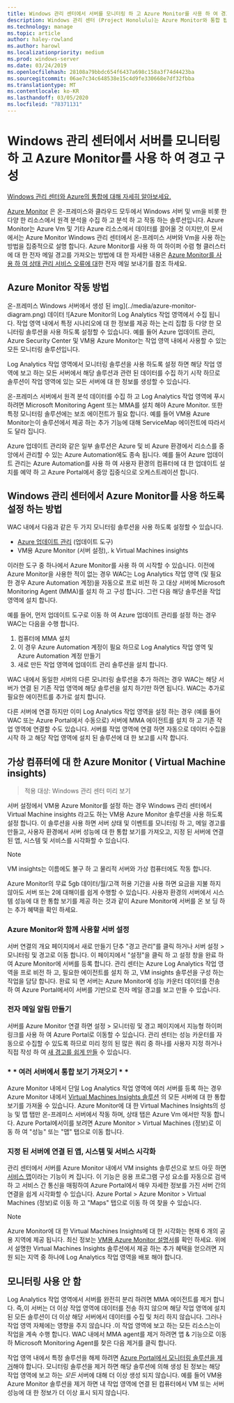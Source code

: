 ```yaml
---
title: Windows 관리 센터에서 서버를 모니터링 하 고 Azure Monitor를 사용 하 여 경고 구성
description: Windows 관리 센터 (Project Honolulu)는 Azure Monitor와 통합 됩니다.
ms.technology: manage
ms.topic: article
author: haley-rowland
ms.author: harowl
ms.localizationpriority: medium
ms.prod: windows-server
ms.date: 03/24/2019
ms.openlocfilehash: 28108a79bbdc654f6437a698c158a3f74d4423ba
ms.sourcegitcommit: 06ae7c34c648538e15c4d9fe330668e7df32fbba
ms.translationtype: MT
ms.contentlocale: ko-KR
ms.lasthandoff: 03/05/2020
ms.locfileid: "78371131"
---
```

# <a name="monitor-servers-and-configure-alerts-with-azure-monitor-from-windows-admin-center"></a>Windows 관리 센터에서 서버를 모니터링 하 고 Azure Monitor를 사용 하 여 경고 구성

[Windows 관리 센터와 Azure의 통합에 대해 자세히 알아보세요.](../plan/azure-integration-options.md)

[Azure Monitor](https://docs.microsoft.com/azure/azure-monitor/overview) 은 온-프레미스와 클라우드 모두에서 Windows 서버 및 vm을 비롯 한 다양 한 리소스에서 원격 분석을 수집 하 고 분석 하 고 작동 하는 솔루션입니다. Azure Monitor는 Azure Vm 및 기타 Azure 리소스에서 데이터를 끌어올 것 이지만,이 문서에서는 Azure Monitor Windows 관리 센터에서 온-프레미스 서버와 Vm을 사용 하는 방법을 집중적으로 설명 합니다. Azure Monitor를 사용 하 여 하이퍼 수렴 형 클러스터에 대 한 전자 메일 경고를 가져오는 방법에 대 한 자세한 내용은 [Azure Monitor를 사용 하 여 상태 관리 서비스 오류에 대](https://docs.microsoft.com/windows-server/storage/storage-spaces/configure-azure-monitor)한 전자 메일 보내기를 참조 하세요.

## <a name="how-does-azure-monitor-work"></a>Azure Monitor 작동 방법
온-프레미스 Windows 서버에서 생성 된 img](../media/azure-monitor-diagram.png) 데이터 ![Azure Monitor의 Log Analytics 작업 영역에서 수집 됩니다. 작업 영역 내에서 특정 시나리오에 대 한 정보를 제공 하는 논리 집합 등 다양 한 모니터링 솔루션을 사용 하도록 설정할 수 있습니다. 예를 들어 Azure 업데이트 관리, Azure Security Center 및 VM용 Azure Monitor는 작업 영역 내에서 사용할 수 있는 모든 모니터링 솔루션입니다. 

Log Analytics 작업 영역에서 모니터링 솔루션을 사용 하도록 설정 하면 해당 작업 영역에 보고 하는 모든 서버에서 해당 솔루션과 관련 된 데이터를 수집 하기 시작 하므로 솔루션이 작업 영역에 있는 모든 서버에 대 한 정보를 생성할 수 있습니다. 

온-프레미스 서버에서 원격 분석 데이터를 수집 하 고 Log Analytics 작업 영역에 푸시 하려면 Microsoft Monitoring Agent 또는 MMA를 설치 해야 Azure Monitor. 또한 특정 모니터링 솔루션에는 보조 에이전트가 필요 합니다. 예를 들어 VM용 Azure Monitor는이 솔루션에서 제공 하는 추가 기능에 대해 ServiceMap 에이전트에 따라서도 달라 집니다. 

Azure 업데이트 관리와 같은 일부 솔루션은 Azure 및 비 Azure 환경에서 리소스를 중앙에서 관리할 수 있는 Azure Automation에도 종속 됩니다. 예를 들어 Azure 업데이트 관리는 Azure Automation를 사용 하 여 사용자 환경의 컴퓨터에 대 한 업데이트 설치를 예약 하 고 Azure Portal에서 중앙 집중식으로 오케스트레이션 합니다.


## <a name="how-does-windows-admin-center-enable-you-to-use-azure-monitor"></a>Windows 관리 센터에서 Azure Monitor를 사용 하도록 설정 하는 방법

WAC 내에서 다음과 같은 두 가지 모니터링 솔루션을 사용 하도록 설정할 수 있습니다.

- [Azure 업데이트 관리](azure-update-management.md) (업데이트 도구)
- VM용 Azure Monitor (서버 설정),. k Virtual Machines insights

이러한 도구 중 하나에서 Azure Monitor를 사용 하 여 시작할 수 있습니다. 이전에 Azure Monitor을 사용한 적이 없는 경우 WAC는 Log Analytics 작업 영역 (및 필요한 경우 Azure Automation 계정)을 자동으로 프로 비전 하 고 대상 서버에 Microsoft Monitoring Agent (MMA)를 설치 하 고 구성 합니다. 그런 다음 해당 솔루션을 작업 영역에 설치 합니다. 

예를 들어, 먼저 업데이트 도구로 이동 하 여 Azure 업데이트 관리를 설정 하는 경우 WAC는 다음을 수행 합니다.

1. 컴퓨터에 MMA 설치
2. 이 경우 Azure Automation 계정이 필요 하므로 Log Analytics 작업 영역 및 Azure Automation 계정 만들기
3. 새로 만든 작업 영역에 업데이트 관리 솔루션을 설치 합니다.

WAC 내에서 동일한 서버의 다른 모니터링 솔루션을 추가 하려는 경우 WAC는 해당 서버가 연결 된 기존 작업 영역에 해당 솔루션을 설치 하기만 하면 됩니다. WAC는 추가로 필요한 에이전트를 추가로 설치 합니다.

다른 서버에 연결 하지만 이미 Log Analytics 작업 영역을 설정 하는 경우 (예를 들어 WAC 또는 Azure Portal에서 수동으로) 서버에 MMA 에이전트를 설치 하 고 기존 작업 영역에 연결할 수도 있습니다. 서버를 작업 영역에 연결 하면 자동으로 데이터 수집을 시작 하 고 해당 작업 영역에 설치 된 솔루션에 대 한 보고를 시작 합니다.

## <a name="azure-monitor-for-virtual-machines-aka-virtual-machine-insights"></a>가상 컴퓨터에 대 한 Azure Monitor ( Virtual Machine insights)
>적용 대상: Windows 관리 센터 미리 보기

서버 설정에서 VM용 Azure Monitor를 설정 하는 경우 Windows 관리 센터에서 Virtual Machine insights 라고도 하는 VM용 Azure Monitor 솔루션을 사용 하도록 설정 합니다. 이 솔루션을 사용 하면 서버 상태 및 이벤트를 모니터링 하 고, 메일 경고를 만들고, 사용자 환경에서 서버 성능에 대 한 통합 보기를 가져오고, 지정 된 서버에 연결 된 앱, 시스템 및 서비스를 시각화할 수 있습니다.

> [!NOTE]
> VM insights는 이름에도 불구 하 고 물리적 서버와 가상 컴퓨터에도 작동 합니다.

Azure Monitor의 무료 5gb 데이터/월/고객 허용 기간을 사용 하면 요금을 지불 하지 않아도 서버 또는 2에 대해이를 쉽게 수행할 수 있습니다. 사용자 환경의 서버에서 시스템 성능에 대 한 통합 보기를 제공 하는 것과 같이 Azure Monitor에 서버를 온 보 딩 하는 추가 혜택을 확인 하세요.

### <a name="set-up-your-server-for-use-with-azure-monitor"></a>**Azure Monitor와 함께 사용할 서버 설정**

서버 연결의 개요 페이지에서 새로 만들기 단추 "경고 관리"를 클릭 하거나 서버 설정 > 모니터링 및 경고로 이동 합니다. 이 페이지에서 "설정"을 클릭 하 고 설정 창을 완료 하 여 Azure Monitor에 서버를 등록 합니다. 관리 센터는 Azure Log Analytics 작업 영역을 프로 비전 하 고, 필요한 에이전트를 설치 하 고, VM insights 솔루션을 구성 하는 작업을 담당 합니다. 완료 되 면 서버는 Azure Monitor에 성능 카운터 데이터를 전송 하 여 Azure Portal에서이 서버를 기반으로 전자 메일 경고를 보고 만들 수 있습니다.

### <a name="create-email-alerts"></a>**전자 메일 알림 만들기**

서버를 Azure Monitor 연결 하면 설정 > 모니터링 및 경고 페이지에서 지능형 하이퍼링크를 사용 하 여 Azure Portal로 이동할 수 있습니다. 관리 센터는 성능 카운터를 자동으로 수집할 수 있도록 하므로 미리 정의 된 많은 쿼리 중 하나를 사용자 지정 하거나 직접 작성 하 여 [새 경고를 쉽게 만들](https://docs.microsoft.com/azure/azure-monitor/platform/alerts-log) 수 있습니다.

### <a name="get-a-consolidated-view-across-multiple-servers-"></a>\* * 여러 서버에서 통합 보기 가져오기 * *

Azure Monitor 내에서 단일 Log Analytics 작업 영역에 여러 서버를 등록 하는 경우 Azure Monitor 내에서 [Virtual Machines Insights 솔루션](https://docs.microsoft.com/azure/azure-monitor/insights/vminsights-overview) 의 모든 서버에 대 한 통합 보기를 가져올 수 있습니다.  Azure Monitor에 대 한 Virtual Machines Insights의 성능 및 맵 탭만 온-프레미스 서버에서 작동 하며, 상태 탭은 Azure Vm 에서만 작동 합니다. Azure Portal에서이를 보려면 Azure Monitor > Virtual Machines (정보)로 이동 하 여 "성능" 또는 "맵" 탭으로 이동 합니다.

### <a name="visualize-apps-systems-and-services-connected-to-a-given-server"></a>**지정 된 서버에 연결 된 앱, 시스템 및 서비스 시각화**

관리 센터에서 서버를 Azure Monitor 내에서 VM insights 솔루션으로 보드 아웃 하면 [서비스 맵](https://docs.microsoft.com/azure/azure-monitor/insights/service-map)이라는 기능이 켜 집니다. 이 기능은 응용 프로그램 구성 요소를 자동으로 검색 하 고 서비스 간 통신을 매핑하여 Azure Portal에서 매우 자세한 정보를 가진 서버 간의 연결을 쉽게 시각화할 수 있습니다. Azure Portal > Azure Monitor > Virtual Machines (정보)로 이동 하 고 "Maps" 탭으로 이동 하 여 찾을 수 있습니다.

> [!NOTE]
> Azure Monitor에 대 한 Virtual Machines Insights에 대 한 시각화는 현재 6 개의 공용 지역에 제공 됩니다.  최신 정보는 [VM용 Azure Monitor 설명서](https://docs.microsoft.com/azure/azure-monitor/insights/vminsights-onboard#log-analytics)를 확인 하세요.  위에서 설명한 Virtual Machines Insights 솔루션에서 제공 하는 추가 혜택을 얻으려면 지원 되는 지역 중 하나에 Log Analytics 작업 영역을 배포 해야 합니다.

## <a name="disabling-monitoring"></a>모니터링 사용 안 함

Log Analytics 작업 영역에서 서버를 완전히 분리 하려면 MMA 에이전트를 제거 합니다. 즉,이 서버는 더 이상 작업 영역에 데이터를 전송 하지 않으며 해당 작업 영역에 설치 된 모든 솔루션이 더 이상 해당 서버에서 데이터를 수집 및 처리 하지 않습니다. 그러나 작업 영역 자체에는 영향을 주지 않습니다 .이 작업 영역에 보고 하는 모든 리소스는이 작업을 계속 수행 합니다. WAC 내에서 MMA agent를 제거 하려면 앱 & 기능으로 이동 하 Microsoft Monitoring Agent를 찾은 다음 제거를 클릭 합니다.

작업 영역 내에서 특정 솔루션을 해제 하려면 [Azure Portal에서 모니터링 솔루션을 제거](https://docs.microsoft.com/azure/azure-monitor/insights/solutions#remove-a-management-solution)해야 합니다. 모니터링 솔루션을 제거 하면 해당 솔루션에 의해 생성 된 정보는 해당 작업 영역에 보고 하는 _모든_ 서버에 대해 더 이상 생성 되지 않습니다. 예를 들어 VM용 Azure Monitor 솔루션을 제거 하면 내 작업 영역에 연결 된 컴퓨터에서 VM 또는 서버 성능에 대 한 정보가 더 이상 표시 되지 않습니다.